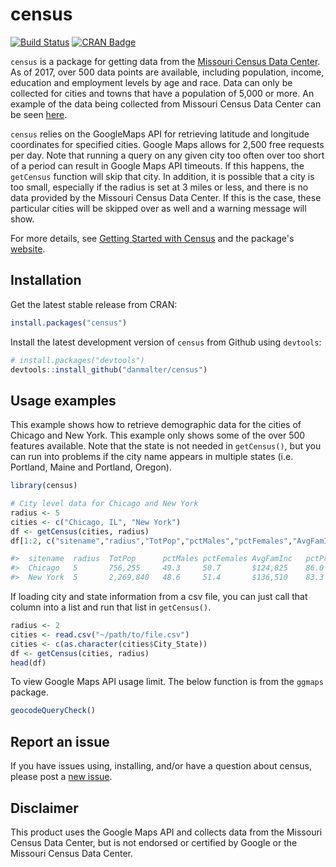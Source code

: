 # census

[![Build Status](https://travis-ci.org/danmalter/census.svg?branch=master)](https://travis-ci.org/danmalter/census) [![CRAN Badge](https://www.r-pkg.org/badges/version/census)](https://cran.r-project.org/package=census)

`census` is a package for getting data from the [Missouri Census Data Center](http://mcdc.missouri.edu/). As of 2017, over 500 data points are available, including population, income, education and employment levels by age and race.  Data can only be collected for cities and towns that have a population of 5,000 or more.  An example of the data being collected from Missouri Census Data Center can be seen [here](http://mcdc.missouri.edu/cgi-bin/broker?_PROGRAM=websas.caps10acsb.sas&SERVICE=appdev&sitename=Chicago,IL&longitude=-87.6297982&latitude=41.8781136&radii=2&dprofile=on&eprofile=on&sprofile=on&hprofile=on&cntypops=on&printdetail=on&_debug=).

`census` relies on the GoogleMaps API for retrieving latitude and longitude coordinates for specified cities.  Google Maps allows for 2,500 free requests per day. Note that running a query on any given city too often over too short of a period can result in Google Maps API timeouts.  If this happens, the `getCensus` function will skip that city.  In addition, it is possible that a city is too small, especially if the radius is set at 3 miles or less, and there is no data provided by the Missouri Census Data Center.  If this is the case, these particular cities will be skipped over as well and a warning message will show.

For more details, see [Getting Started with Census](https://danmalter.github.io/census/articles/getting-started.html) and the package's [website](https://danmalter.github.io/census/index.html).

## Installation

Get the latest stable release from CRAN:

```R
install.packages("census")
```

Install the latest development version of `census` from Github using `devtools`:
```R
# install.packages("devtools")
devtools::install_github("danmalter/census")
```


## Usage examples

This example shows how to retrieve demographic data for the cities of Chicago and New York. This example only shows some of the over 500 features available.  Note that the state is not needed in `getCensus()`, but you can run into problems if the city name appears in multiple states (i.e. Portland, Maine and Portland, Oregon).

```R
library(census)

# City level data for Chicago and New York
radius <- 5
cities <- c("Chicago, IL", "New York")
df <- getCensus(cities, radius)
df[1:2, c("sitename","radius","TotPop","pctMales","pctFemales","AvgFamInc","pctPrivWageWorkers","pctGovWorkers", "pctMarried","pctBachelors","MedianHValue")]

#>  sitename  radius  TotPop      pctMales pctFemales AvgFamInc   pctPrivWageWorkers  pctGovWorkers pctMarried pctBachelors MedianHValue
#>  Chicago   5       756,255     49.3     50.7       $124,825    86.0                9.5           31.9       31.1         $365,867
#>  New York  5       2,269,840   48.6     51.4       $136,510    83.3                9.4           35.9       29.8         $782,702
```

If loading city and state information from a csv file, you can just call that column into a list and run that list in `getCensus()`.

```R
radius <- 2
cities <- read.csv("~/path/to/file.csv")
cities <- c(as.character(cities$City_State))
df <- getCensus(cities, radius)
head(df)
```

To view Google Maps API usage limit. The below function is from the `ggmaps` package.

```R
geocodeQueryCheck() 
```

## Report an issue
If you have issues using, installing, and/or have a question about census, please post a [new issue](https://github.com/danmalter/census/issues).

## Disclaimer
This product uses the Google Maps API and collects data from the Missouri Census Data Center, but is not endorsed or certified by Google or the Missouri Census Data Center.
